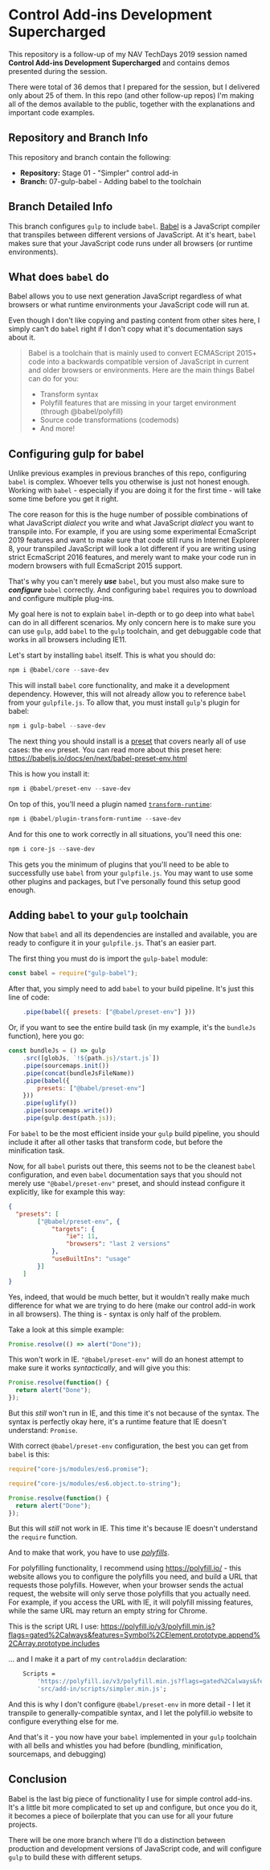 # Control Add-ins Development Supercharged

This repository is a follow-up of my NAV TechDays 2019 session named **Control Add-ins
Development Supercharged** and contains demos presented during the session.

There were total of 36 demos that I prepared for the session, but I delivered only about
25 of them. In this repo (and other follow-up repos) I'm making all of the demos available
to the public, together with the explanations and important code examples.

## Repository and Branch Info

This repository and branch contain the following:
* **Repository:** Stage 01 - "Simpler" control add-in
* **Branch:** 07-gulp-babel - Adding babel to the toolchain

## Branch Detailed Info

This branch configures `gulp` to include `babel`. [Babel](https://babeljs.io/) is a JavaScript 
compiler that transpiles between different versions of JavaScript. At it's heart, `babel` makes
sure that your JavaScript code runs under all browsers (or runtime environments).

## What does `babel` do

Babel allows you to use next generation JavaScript regardless of what browsers or what runtime
environments your JavaScript code will run at.

Even though I don't like copying and pasting content from other sites here, I simply can't do
`babel` right if I don't copy what it's documentation says about it.

> Babel is a toolchain that is mainly used to convert ECMAScript 2015+ code into a backwards compatible version of JavaScript in current and older browsers or environments. Here are the main things Babel can do for you:
>
>* Transform syntax
>* Polyfill features that are missing in your target environment (through @babel/polyfill)
>* Source code transformations (codemods)
>* And more!

## Configuring gulp for babel

Unlike previous examples in previous branches of this repo, configuring `babel` is complex.
Whoever tells you otherwise is just not honest enough. Working with `babel` - especially if
you are doing it for the first time - will take some time before you get it right.

The core reason for this is the huge number of possible combinations of what JavaScript *dialect*
you write and what JavaScript *dialect* you want to transpile into. For example, if you are using
some experimental EcmaScript 2019 features and want to make sure that code still runs in Internet
Explorer 8, your transpiled JavaScript will look a lot different if you are writing using strict
EcmaScript 2016 features, and merely want to make your code run in modern browsers with full
EcmaScript 2015 support.

That's why you can't merely ***use*** `babel`, but you must also make sure to ***configure***
`babel` correctly. And configuring `babel` requires you to download and configure multiple plug-ins.

My goal here is not to explain `babel` in-depth or to go deep into what `babel` can do in all
different scenarios. My only concern here is to make sure you can use `gulp`, add `babel` to the
`gulp` toolchain, and get debuggable code that works in all browsers including IE11.

Let's start by installing `babel` itself. This is what you should do:

```PowerShell
npm i @babel/core --save-dev
```

This will install `babel` core functionality, and make it a development dependency. However, this
will not already allow you to reference `babel` from your `gulpfile.js`. To allow that, you must 
install `gulp`'s plugin for babel:

```PowerShell
npm i gulp-babel --save-dev
```

The next thing you should install is a [preset](https://babeljs.io/docs/en/presets) that covers
nearly all of use cases: the `env` preset. You can read more about this preset here:
https://babeljs.io/docs/en/next/babel-preset-env.html

This is how you install it:

```PowerShell
npm i @babel/preset-env --save-dev
```

On top of this, you'll need a plugin named [`transform-runtime`](https://babeljs.io/docs/en/next/babel-plugin-transform-runtime):

```PowerShell
npm i @babel/plugin-transform-runtime --save-dev
```

And for this one to work correctly in all situations, you'll need this one:

```PowerShell
npm i core-js --save-dev
```

This gets you the minimum of plugins that you'll need to be able to successfully use `babel`
from your `gulpfile.js`. You may want to use some other plugins and packages, but I've personally
found this setup good enough.

## Adding `babel` to your `gulp` toolchain

Now that `babel` and all its dependencies are installed and available, you are ready to configure
it in your `gulpfile.js`. That's an easier part.

The first thing you must do is import the `gulp-babel` module:

```JavaScript
const babel = require("gulp-babel");
```

After that, you simply need to add `babel` to your build pipeline. It's just this line of code:

```JavaScript
    .pipe(babel({ presets: ["@babel/preset-env"] }))
```

Or, if you want to see the entire build task (in my example, it's the `bundleJs` function), here
you go:

```JavaScript
const bundleJs = () => gulp
    .src([globJs, `!${path.js}/start.js`])
    .pipe(sourcemaps.init())
    .pipe(concat(bundleJsFileName))
    .pipe(babel({
        presets: ["@babel/preset-env"]
    }))
    .pipe(uglify())
    .pipe(sourcemaps.write())
    .pipe(gulp.dest(path.js));
```

For `babel` to be the most efficient inside your `gulp` build pipeline, you should include it after
all other tasks that transform code, but before the minification task.

Now, for all `babel` purists out there, this seems not to be the cleanest `babel` configuration, and
even `babel` documentation says that you should not merely use `"@babel/preset-env"` preset, and should
instead configure it explicitly, like for example this way:

```json
{
  "presets": [
        ["@babel/preset-env", {
            "targets": {
                "ie": 11,
                "browsers": "last 2 versions"
            },
            "useBuiltIns": "usage"
        }]
    ]
}
```

Yes, indeed, that would be much better, but it wouldn't really make much difference for what we
are trying to do here (make our control add-in work in all browsers). The thing is - syntax is
only half of the problem.

Take a look at this simple example:

```JavaScript
Promise.resolve(() => alert("Done"));
```

This won't work in IE. `"@babel/preset-env"` will do an honest attempt to make sure it works
*syntactically*, and will give you this:

```JavaScript
Promise.resolve(function() {
  return alert("Done");
});
```

But this *still* won't run in IE, and this time it's not because of the syntax. The syntax is
perfectly okay here, it's a runtime feature that IE doesn't understand: `Promise`.

With correct `@babel/preset-env` configuration, the best you can get from `babel` is this:

```JavaScript
require("core-js/modules/es6.promise");

require("core-js/modules/es6.object.to-string");

Promise.resolve(function() {
  return alert("Done");
});
```

But this will *still* not work in IE. This time it's because IE doesn't understand the
`require` function.

And to make that work, you have to use [*polyfills*](https://en.wikipedia.org/wiki/Polyfill_(programming)).

For polyfilling functionality, I recommend using https://polyfill.io/ - this website allows
you to configure the polyfills you need, and build a URL that requests those polyfills. However,
when your browser sends the actual request, the website will only serve those polyfills that
you actually need. For example, if you access the URL with IE, it will polyfill missing features,
while the same URL may return an empty string for Chrome.

This is the script URL I use:
https://polyfill.io/v3/polyfill.min.js?flags=gated%2Calways&features=Symbol%2CElement.prototype.append%2CArray.prototype.includes

... and I make it a part of my `controladdin` declaration:

```Pascal
    Scripts =
        'https://polyfill.io/v3/polyfill.min.js?flags=gated%2Calways&features=Symbol%2CElement.prototype.append%2CArray.prototype.includes',
        'src/add-in/scripts/simpler.min.js';
```

And this is why I don't configure `@babel/preset-env` in more detail - I let it transpile to
generally-compatible syntax, and I let the polyfill.io website to configure everything else for me.

And that's it - you now have your `babel` implemented in your `gulp` toolchain with all bells and
whistles you had before (bundling, minification, sourcemaps, and debugging)

## Conclusion

Babel is the last big piece of functionality I use for simple control add-ins. It's a little bit
more complicated to set up and configure, but once you do it, it becomes a piece of boilerplate that
you can use for all your future projects.

There will be one more branch where I'll do a distinction between production and development
versions of JavaScript code, and will configure `gulp` to build these with different setups.
